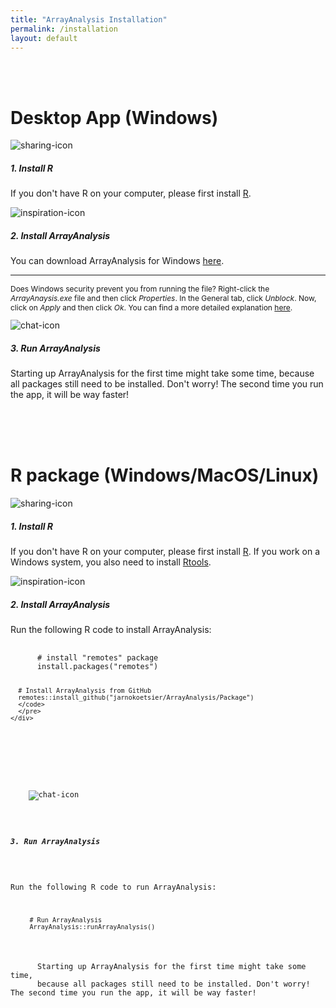 ```yaml
---
title: "ArrayAnalysis Installation"
permalink: /installation
layout: default
---
```

<br>
<br>
<div class="container px-1">

<!-- Desktop app (Windows) -->
<h1><b>Desktop App</b> (Windows)</h1>

<div class="card-deck">

  <div class="card">
    <img src="{{ "/assets/img/icons/R_logo.png" | relative_url}}" class="card-img-top px-4 py-1" alt="sharing-icon">
    <div class="card-body">
      <h5 class="card-title">1. Install R</h5>
      <p class="card-text">If you don't have R on your computer, please first install <a href = "https://cran.r-project.org/" target="_blank">R</a>.</p>
    </div>
  </div>
  
  <div class="card">
    <img src="{{ "/assets/img/icons/install_logo.png" | relative_url}}" class="card-img-top px-4 py-1" alt="inspiration-icon">
    <div class="card-body">
      <h5 class="card-title">2. Install ArrayAnalysis</h5>
      <p class="card-text">You can download ArrayAnalysis for Windows 
      <a href = "https://github.com/jarnokoetsier/ArrayAnalysis/raw/refs/heads/main/Files/ArrayAnalysis_windows/ArrayAnalysis.exe">here</a>.</p>
      <hr>
      <p style="font-size: 12px">Does Windows security prevent you from running the file? Right-click the <i>ArrayAnaysis.exe</i> file and then click <i>Properties</i>.
      In the General tab, click <i>Unblock</i>. Now, click on <i>Apply</i> and then click <i>Ok</i>. 
      You can find a more detailed explanation <a href="{{ "/unblock" | relative_url}}">here</a>.</p>
    </div>
  </div>
  
  <div class="card">
    <img src="{{ "/assets/img/icons/run_logo.png" | relative_url}}" class="card-img-top px-4 py-1" alt="chat-icon">
    <div class="card-body">
      <h5 class="card-title">3. Run ArrayAnalysis</h5>
      <p class="card-text">Starting up ArrayAnalysis for the first time might take some time, 
      because all packages still need to be installed. Don't worry! The second time you run the app, it will be way faster!</p>
    </div>
  </div>
  
</div>
<br>
<br>
<br>

<!-- Desktop app (Windows) -->
<h1><b>R package</b> (Windows/MacOS/Linux)</h1>

<div class="card-deck">

  <div class="card">
    <img src="{{ "/assets/img/icons/R_logo.png" | relative_url}}" class="card-img-top px-4 py-1" alt="sharing-icon">
    <div class="card-body">
      <h5 class="card-title">1. Install R</h5>
      <p class="card-text">If you don't have R on your computer, please first install <a href = "https://cran.r-project.org/" target="_blank">R</a>. 
      If you work on a Windows system, you also need to 
      install <a href = "https://cran.r-project.org/bin/windows/Rtools/" target="_blank">Rtools</a>.</p> 
    </div>
  </div>
  
  <div class="card">
    <img src="{{ "/assets/img/icons/install_logo.png" | relative_url}}" class="card-img-top px-4 py-1" alt="inspiration-icon">
    <div class="card-body">
      <h5 class="card-title">2. Install ArrayAnalysis</h5>
      <p class="card-text">Run the following R code to install ArrayAnalysis:</p>
      <pre>
      <code class="language-R">
      # install "remotes" package
      install.packages("remotes")
      
      # Install ArrayAnalysis from GitHub
      remotes::install_github("jarnokoetsier/ArrayAnalysis/Package") 
      </code>
      </pre>
    </div>
  </div>
  
  <div class="card">
    <img src="{{ "/assets/img/icons/run_logo.png" | relative_url}}" class="card-img-top px-4 py-1" alt="chat-icon">
    <div class="card-body">
      <h5 class="card-title">3. Run ArrayAnalysis</h5>
            <p class="card-text">Run the following R code to run ArrayAnalysis:
      <pre>
      <code class="language-R">
     # Run ArrayAnalysis
     ArrayAnalysis::runArrayAnalysis()
     </code>
      </pre>
      Starting up ArrayAnalysis for the first time might take some time, 
      because all packages still need to be installed. Don't worry! The second time you run the app, it will be way faster!</p>
    </div>
  </div>
  
</div>
<br>
<br>

</div>

